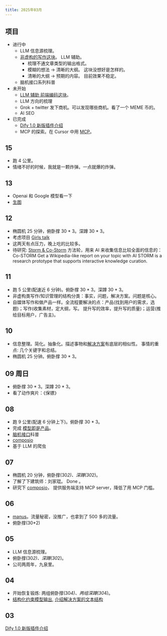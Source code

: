 ```yaml
---
title: 2025年03月
---
```


## 项目
* 进行中
  * LLM 信息源梳理。
  * [非虚构的写作这块](../../../text/w/writing-non-fiction.md)。 LLM 辅助。
    * 梳理不通文章类型的输出格式。
    * 模糊的想法 -> 清晰的大纲。 这块没想好是怎样的。
    * 清晰的大纲 -> 预期的内容。 目前效果不稳定。
  * 脑机接口系列科普
* 未开始
  * [LLM 辅助 前端编码这块](../../../text/l/llm-coding-frontend.md)。
  * LLM 方向的梳理
  * Grok + twitter 发下商机。可以发现哪些商机。看了一个 MEME 币的。
  * AI SEO
* 已完成
  * [Dify 1.0 新版插件介绍](../../../text/d/dify-1.0-plugin.md)
  * MCP 的探索。在 Cursor 中用 [MCP](../../../text/m/mcp.md)。

## 15
* 跑 4 公里。
* 情绪不好的时候，我就是一颗炸弹。一点就爆的炸弹。

## 13
* Openai 和 Google 模型看一下
* [生图](../../../text/l/llm-gen-image.md)
  
## 12
* 椭圆机 25 分钟，俯卧撑 30 * 3。深蹲 30 * 3。
* 考虑项目 [Girls talk](../../../text/g/girls-talk.md)
* 这两天有点压力，晚上吃的比较多。
* 待研究: [Storm & Co-Storm](https://storm.genie.stanford.edu/) 方法轮，用来 AI 来收集信息比较全面的信息的：Co-STORM
Get a Wikipedia-like report on your topic with AI
STORM is a research prototype that supports
interactive knowledge curation.


## 11
* 跑 5 公里(配速近 6 分钟)。俯卧撑 30 * 3。深蹲 30 * 3。
* 非虚构类写作/知识管理的结构分类：事实，问题，解决方案。问题是核心。
* 自媒体写作和做产品一样。全流程要解决的点：产品(找到用户的需求，选题)；写作(收集素材，定大纲，写。  提升写的效率，提升写的质量)；运营(推给目标用户，广告主)。

## 10
* 信息整理。简化。抽象化。描述事物和[解决方案](../../../text/w/writing-struct-solution.md)有底层的相似性。 事情的重点: 几个关键字和总结。
* 椭圆机 25 分钟。俯卧撑 30 * 3。

## 09 周日
* 俯卧撑 30 * 3。深蹲 20 * 3。
* 看了动作爽片：《保镖》
  
## 08
* 跑 9 公里(配速 6 分钟上下)。俯卧撑 30 * 3。
* 完成 [模型即是产品](../../../text/t/the-model-is-the-product.md)。
* [脑机接口](../../../text/b/bci.md)科普
* [composio](https://app.composio.dev/)
* 基于 LLM 的爬虫

## 07
* 椭圆机 20 分钟，俯卧撑(30*2)、深蹲(30*2)。
* 了解了下建筑师：刘家琨。 Done 。
* 研究下 [composio](https://app.composio.dev/)， 提供服务端支持 MCP server，降低了用 MCP 门槛。 

## 06
* [manus](../../../text/m/manus.md)。流量秘密，没推广，也拿到了 500 多的流量。
* 俯卧撑(30*2)

## 05
* LLM 信息源梳理。
* 俯卧撑(30*2)、深蹲(30*2)。
* 公司两周年，九泉里。

## 04
* 开始恢复锻炼: 两组俯卧撑(30*4)、两组深蹲(30*4)。
* [结构化约束模型输出](../../../text/w/writing-struct-to-improve-output.md), [介绍解决方案的文本结构](../../../text/w/writing-struct-solution.md)

## 03
[Dify 1.0 新版插件介绍](../../../text/d/dify-1.0-plugin.md)
